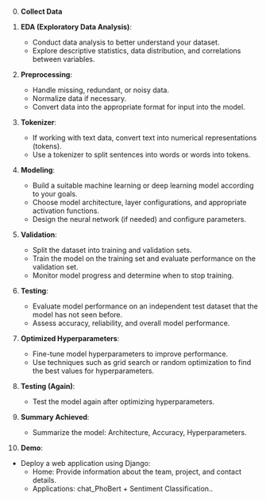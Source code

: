 
0. **Collect Data**
1. **EDA (Exploratory Data Analysis)**:
   - Conduct data analysis to better understand your dataset.
   - Explore descriptive statistics, data distribution, and correlations between variables.

2. **Preprocessing**:
   - Handle missing, redundant, or noisy data.
   - Normalize data if necessary.
   - Convert data into the appropriate format for input into the model.

3. **Tokenizer**:
   - If working with text data, convert text into numerical representations (tokens).
   - Use a tokenizer to split sentences into words or words into tokens.

4. **Modeling**:
   - Build a suitable machine learning or deep learning model according to your goals.
   - Choose model architecture, layer configurations, and appropriate activation functions.
   - Design the neural network (if needed) and configure parameters.

5. **Validation**:
   - Split the dataset into training and validation sets.
   - Train the model on the training set and evaluate performance on the validation set.
   - Monitor model progress and determine when to stop training.

6. **Testing**:
   - Evaluate model performance on an independent test dataset that the model has not seen before.
   - Assess accuracy, reliability, and overall model performance.

7. **Optimized Hyperparameters**:
   - Fine-tune model hyperparameters to improve performance.
   - Use techniques such as grid search or random optimization to find the best values for hyperparameters.

8. **Testing (Again)**:
   - Test the model again after optimizing hyperparameters.

9. **Summary Achieved**:
   - Summarize the model: Architecture, Accuracy, Hyperparameters.

11. **Demo**:
   - Deploy a web application using Django:
     + Home: Provide information about the team, project, and contact details.
     + Applications: chat_PhoBert + Sentiment Classification..
